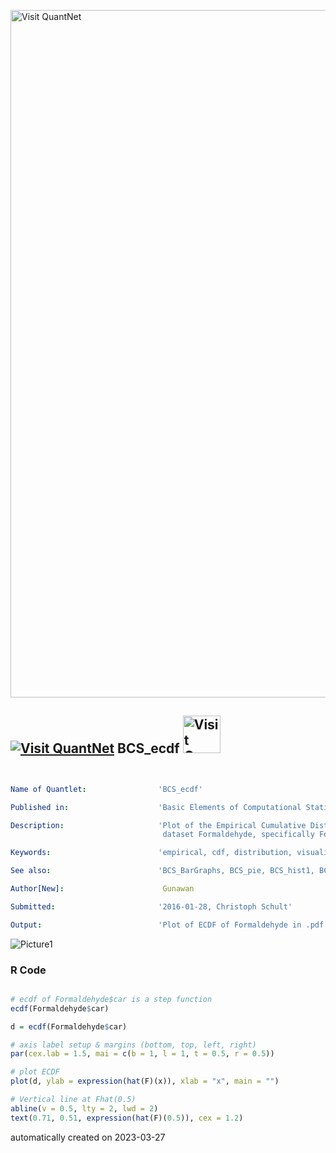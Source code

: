 [<img src="https://github.com/QuantLet/Styleguide-and-FAQ/blob/master/pictures/banner.png" width="1100" alt="Visit QuantNet">](http://quantlet.de/)

## [<img src="https://github.com/QuantLet/Styleguide-and-FAQ/blob/master/pictures/qloqo.png" alt="Visit QuantNet">](http://quantlet.de/) **BCS_ecdf** [<img src="https://github.com/QuantLet/Styleguide-and-FAQ/blob/master/pictures/QN2.png" width="60" alt="Visit QuantNet 2.0">](http://quantlet.de/)

```yaml


Name of Quantlet:                'BCS_ecdf'

Published in:                    'Basic Elements of Computational Statistics'

Description:                     'Plot of the Empirical Cumulative Distribution Function of the R example
                                  dataset Formaldehyde, specifically Formaldehyde$car.'

Keywords:                        'empirical, cdf, distribution, visualization, plot'

See also:                        'BCS_BarGraphs, BCS_pie, BCS_hist1, BCS_hist2, BCS_Boxplot2'

Author[New]:                      Gunawan

Submitted:                       '2016-01-28, Christoph Schult'

Output:                          'Plot of ECDF of Formaldehyde in .pdf format.'

```

![Picture1](BCS_ecdf.png)

### R Code
```r

# ecdf of Formaldehyde$car is a step function
ecdf(Formaldehyde$car)

d = ecdf(Formaldehyde$car)

# axis label setup & margins (bottom, top, left, right)
par(cex.lab = 1.5, mai = c(b = 1, l = 1, t = 0.5, r = 0.5))

# plot ECDF
plot(d, ylab = expression(hat(F)(x)), xlab = "x", main = "")

# Vertical line at Fhat(0.5)
abline(v = 0.5, lty = 2, lwd = 2)
text(0.71, 0.51, expression(hat(F)(0.5)), cex = 1.2)
```

automatically created on 2023-03-27